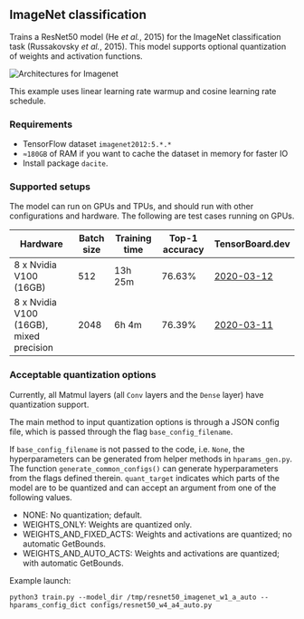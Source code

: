 ## ImageNet classification

Trains a ResNet50 model (He *et al.*, 2015) for the ImageNet classification task
(Russakovsky *et al.*, 2015). This model supports optional quantization of
weights and activation functions.

![Architectures for Imagenet](./imagenet.png)

This example uses linear learning rate warmup and cosine learning rate schedule.

### Requirements
* TensorFlow dataset `imagenet2012:5.*.*`
* `≈180GB` of RAM if you want to cache the dataset in memory for faster IO
* Install package `dacite`.

### Supported setups

The model can run on GPUs and TPUs, and should run with other configurations and
hardware. The following are test cases running on GPUs.

| Hardware | Batch size | Training time | Top-1 accuracy  | TensorBoard.dev |
| --- | --- | --- | --- | --- |
| 8 x Nvidia V100 (16GB)  | 512  |  13h 25m  | 76.63% | [2020-03-12](https://tensorboard.dev/experiment/jrvtbnlETgai0joLBXhASw/) |
| 8 x Nvidia V100 (16GB), mixed precision  | 2048  | 6h 4m | 76.39% | [2020-03-11](https://tensorboard.dev/experiment/F5rM1GGQRpKNX207i30qGQ/) |

### Acceptable quantization options

Currently, all Matmul layers (all `Conv` layers and the `Dense` layer) have
quantization support.

The main method to input quantization options is through a JSON config file,
which is passed through the flag `base_config_filename`.

If `base_config_filename` is not passed to the code, i.e. `None`, the
hyperparameters can be generated from helper methods in `hparams_gen.py`. The
function `generate_common_configs()` can generate hyperparameters from the flags
defined therein. `quant_target` indicates which parts of the model are to be
quantized and can accept an argument from one of the following values.

- NONE: No quantization; default.
- WEIGHTS_ONLY:	Weights are quantized only.
- WEIGHTS_AND_FIXED_ACTS:	Weights and activations are quantized; no automatic GetBounds.
- WEIGHTS_AND_AUTO_ACTS: Weights and activations are quantized; with automatic GetBounds.

Example launch:
```
python3 train.py --model_dir /tmp/resnet50_imagenet_w1_a_auto --hparams_config_dict configs/resnet50_w4_a4_auto.py
```
